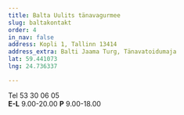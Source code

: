 ```yaml
---
title: Balta Uulits tänavagurmee
slug: baltakontakt
order: 4
in_nav: false
address: Kopli 1, Tallinn 13414
address_extra: Balti Jaama Turg, Tänavatoidumaja
lat: 59.441073
lng: 24.736337

---
```

Tel 53 30 06 05  
**E-L** 9.00-20.00 **P** 9.00-18.00